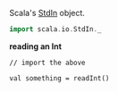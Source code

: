 Scala's [StdIn](http://www.scala-lang.org/api/2.11.8/#scala.io.StdIn$) object.

```scala
import scala.io.StdIn._

```

**reading an Int**

```
// import the above

val something = readInt()
```
